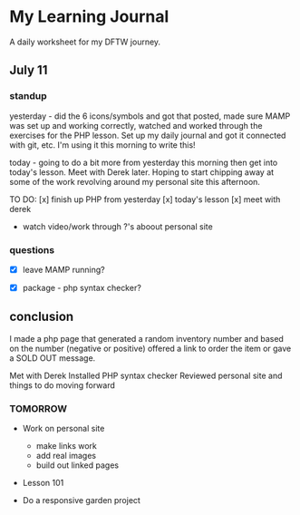 # My Learning Journal

A daily worksheet for my DFTW journey. 


## July 11

### standup 

yesterday - did the 6 icons/symbols and got that posted, made sure MAMP was set up and working correctly, watched and worked through the exercises for the PHP lesson. Set up my daily journal and got it connected with git, etc. I'm using it this morning to write this! 

today - going to do a bit more from yesterday this morning then get into today's lesson. Meet with Derek later. Hoping to start chipping away at some of the work revolving around my personal site this afternoon. 

TO DO: 
[x] finish up PHP from yesterday
[x] today's lesson
[x] meet with derek
- watch video/work through ?'s aboout personal site



### questions 

- [x] leave MAMP running?
- [x] package - php syntax checker? 




## conclusion
I made a php page that generated a random inventory number and based on the number (negative or positive) offered a link to order the item or gave a SOLD OUT message. 

Met with Derek 
Installed PHP syntax checker
Reviewed personal site and things to do moving forward 

### TOMORROW

-   Work on personal site
    -   make links work
    -   add real images
    -   build out linked pages 
    
- Lesson 101
- Do a responsive garden project
